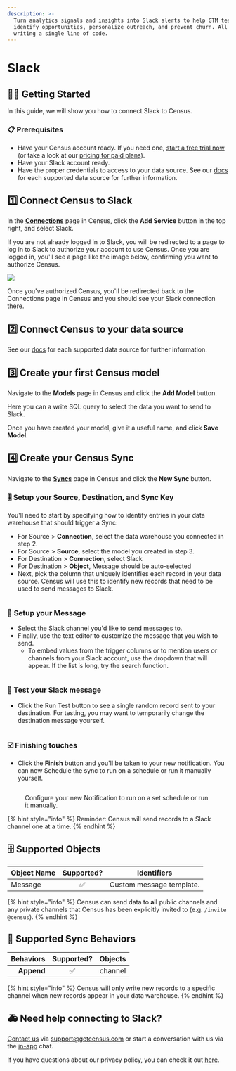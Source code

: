 ```yaml
---
description: >-
  Turn analytics signals and insights into Slack alerts to help GTM teams
  identify opportunities, personalize outreach, and prevent churn. All without
  writing a single line of code.
---
```


# Slack

## 🏃‍♀️ Getting Started

‌In this guide, we will show you how to connect Slack to Census.

### 📋 Prerequisites

- Have your Census account ready. If you need one, [start a free trial now](https://app.getcensus.com/) (or take a look at our [pricing for paid plans](https://www.getcensus.com/pricing)).
- Have your Slack account ready.
- Have the proper credentials to access to your data source. See our [docs](broken-reference/) for each supported data source for further information.

## 1️⃣ Connect Census to Slack

In the [**Connections**](https://app.getcensus.com/connections) page in Census, click the **Add Service** button in the top right, and select Slack.

If you are not already logged in to Slack, you will be redirected to a page to log in to Slack to authorize your account to use Census. Once you are logged in, you'll see a page like the image below, confirming you want to authorize Census.

![](<../.gitbook/assets/Screen Shot 2021-09-13 at 9.39.16 AM.png>)

Once you've authorized Census, you'll be redirected back to the Connections page in Census and you should see your Slack connection there.

## 2️⃣ Connect Census to your data source

See our [docs](broken-reference/) for each supported data source for further information.

## 3️⃣ Create your first Census model

Navigate to the **Models** page in Census and click the **Add Model** button.

Here you can a write SQL query to select the data you want to send to Slack.

Once you have created your model, give it a useful name, and click **Save Model**.

## 4️⃣ Create your Census Sync

Navigate to the [**Syncs**](https://app.getcensus.com/syncs) page in Census and click the **New Sync** button.

### 🎚 Setup your Source, Destination, and Sync Key

You'll need to start by specifying how to identify entries in your data warehouse that should trigger a Sync:

- For Source > **Connection**, select the data warehouse you connected in step 2.
- For Source > **Source**, select the model you created in step 3.
- For Destination > **Connection**, select Slack
- For Destination > **Object**, Message should be auto-selected
- Next, pick the column that uniquely identifies each record in your data source. Census will use this to identify new records that need to be used to send messages to Slack.

<figure><img src="../.gitbook/assets/Screenshot 2023-06-21 at 2.53.41 PM.png" alt=""><figcaption></figcaption></figure>

### 💬 **Setup your Message**

- Select the Slack channel you'd like to send messages to.
- Finally, use the text editor to customize the message that you wish to send.
  - To embed values from the trigger columns or to mention users or channels from your Slack account, use the dropdown that will appear. If the list is long, try the search function.

<figure><img src="../.gitbook/assets/Screenshot 2023-06-21 at 2.56.10 PM.png" alt=""><figcaption></figcaption></figure>

### 🧪 Test your Slack message

- Click the Run Test button to see a single random record sent to your destination. For testing, you may want to temporarily change the destination message yourself.

<figure><img src="../.gitbook/assets/Screenshot 2023-06-21 at 3.16.57 PM.png" alt=""><figcaption></figcaption></figure>

### ☑️ Finishing touches

- Click the **Finish** button and you'll be taken to your new notification. You can now Schedule the sync to run on a schedule or run it manually yourself.

<figure><img src="../.gitbook/assets/CleanShot 2022-10-11 at 11.02.21@2x.png" alt=""><figcaption><p>Configure your new Notification to run on a set schedule or run it manually.</p></figcaption></figure>

{% hint style="info" %}
Reminder: Census will send records to a Slack channel one at a time.
{% endhint %}

## 🗄️ Supported Objects

| Object Name | Supported? | Identifiers              |
| ----------- | :--------: | ------------------------ |
| Message     |     ✅     | Custom message template. |

{% hint style="info" %}
Census can send data to **all** public channels and any private channels that Census has been explicitly invited to (e.g. `/invite @census`).
{% endhint %}

## 🔄 Supported Sync Behaviors

| **Behaviors** | **Supported?** | **Objects** |
| ------------: | :------------: | :---------: |
|    **Append** |       ✅       |   channel   |

{% hint style="info" %}
Census will only write new records to a specific channel when new records appear in your data warehouse.
{% endhint %}

## 🚑 Need help connecting to Slack?

[Contact us](mailto:support@getcensus.com) via support@getcensus.com or start a conversation with us via the [in-app](https://app.getcensus.com) chat.

If you have questions about our privacy policy, you can check it out [here](https://www.getcensus.com/legal/privacy-policy).
